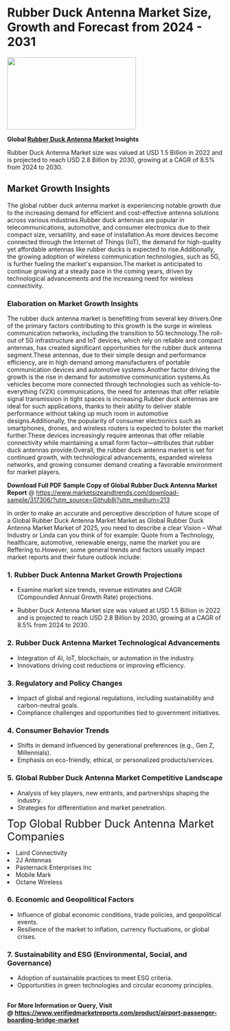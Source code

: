 <H1>Rubber Duck Antenna Market Size, Growth and Forecast from 2024 - 2031</H1><img class="aligncenter size-medium wp-image-584254" src="https://thirdeyenews.in/wp-content/uploads/2024/09/Global-Market-Research-300x168.jpeg" alt="" width="300" height="168" /><p><strong>Global&nbsp;<a href="https://www.marketsizeandtrends.com/download-sample/317306/?utm_source=Github8j?utm_medium=213">Rubber Duck Antenna Market</a> Insights</strong></p><p>Rubber Duck Antenna Market size was valued at USD 1.5 Billion in 2022 and is projected to reach USD 2.8 Billion by 2030, growing at a CAGR of 8.5% from 2024 to 2030.</p><p><h2>Market Growth Insights</h2> The global rubber duck antenna market is experiencing notable growth due to the increasing demand for efficient and cost-effective antenna solutions across various industries.Rubber duck antennas are popular in telecommunications, automotive, and consumer electronics due to their compact size, versatility, and ease of installation.As more devices become connected through the Internet of Things (IoT), the demand for high-quality yet affordable antennas like rubber ducks is expected to rise.Additionally, the growing adoption of wireless communication technologies, such as 5G, is further fueling the market's expansion.The market is anticipated to continue growing at a steady pace in the coming years, driven by technological advancements and the increasing need for wireless connectivity.<h3>Elaboration on Market Growth Insights</h3> The rubber duck antenna market is benefitting from several key drivers.One of the primary factors contributing to this growth is the surge in wireless communication networks, including the transition to 5G technology.The roll-out of 5G infrastructure and IoT devices, which rely on reliable and compact antennas, has created significant opportunities for the rubber duck antenna segment.These antennas, due to their simple design and performance efficiency, are in high demand among manufacturers of portable communication devices and automotive systems.Another factor driving the growth is the rise in demand for automotive communication systems.As vehicles become more connected through technologies such as vehicle-to-everything (V2X) communications, the need for antennas that offer reliable signal transmission in tight spaces is increasing.Rubber duck antennas are ideal for such applications, thanks to their ability to deliver stable performance without taking up much room in automotive designs.Additionally, the popularity of consumer electronics such as smartphones, drones, and wireless routers is expected to bolster the market further.These devices increasingly require antennas that offer reliable connectivity while maintaining a small form factor—attributes that rubber duck antennas provide.Overall, the rubber duck antenna market is set for continued growth, with technological advancements, expanded wireless networks, and growing consumer demand creating a favorable environment for market players.<p><span class=""><strong>Download Full PDF Sample Copy of Global Rubber Duck Antenna Market Report</strong> @ <a href="https://www.marketsizeandtrends.com/download-sample/317306/?utm_source=Github8j?utm_medium=213" target="_blank">https://www.marketsizeandtrends.com/download-sample/317306/?utm_source=Github8j?utm_medium=213</a></span></p><p>In order to make an accurate and perceptive description of future scope of a Global&nbsp;Rubber Duck Antenna Market Market as Global&nbsp;Rubber Duck Antenna Market Market of 2025, you need to describe a clear Vision &ndash; What Industry or Linda can you think of for example: Quote from a Technology, healthcare, automotive, renewable energy, name the market you are Reffering to.However, some general trends and factors usually impact market reports and their future outlook include:</p><h3>1.&nbsp;<strong>Rubber Duck Antenna Market Growth Projections</strong></h3><ul><li>Examine market size trends, revenue estimates and CAGR (Compounded Annual Growth Rate) projections.</li><li><p>Rubber Duck Antenna Market size was valued at USD 1.5 Billion in 2022 and is projected to reach USD 2.8 Billion by 2030, growing at a CAGR of 8.5% from 2024 to 2030.</p></li></ul><h3>2.&nbsp;<strong>Rubber Duck Antenna Market Technological Advancements</strong></h3><ul><li>Integration of AI, IoT, blockchain, or automation in the industry.</li><li>Innovations driving cost reductions or improving efficiency.</li></ul><h3>3.&nbsp;<strong>Regulatory and Policy Changes</strong></h3><ul><li>Impact of global and regional regulations, including sustainability and carbon-neutral goals.</li><li>Compliance challenges and opportunities tied to government initiatives.</li></ul><h3>4.&nbsp;<strong>Consumer Behavior Trends</strong></h3><ul><li>Shifts in demand influenced by generational preferences (e.g., Gen Z, Millennials).</li><li>Emphasis on eco-friendly, ethical, or personalized products/services.</li></ul><h3>5.&nbsp;<strong>Global Rubber Duck Antenna Market Competitive Landscape</strong></h3><ul><li>Analysis of key players, new entrants, and partnerships shaping the industry.</li><li>Strategies for differentiation and market penetration.</li></ul><p data-pm-slice="1 1 []"><span style="color: inherit; font-family: inherit; font-size: 25px;">Top Global Rubber Duck Antenna Market Companies</span></p><div class="" data-test-id=""><p><li>Laird Connectivity</li><li> 2J Antennas</li><li> Pasternack Enterprises Inc</li><li> Mobile Mark</li><li> Octane Wireless</li></p></div><h3>6.&nbsp;<strong>Economic and Geopolitical Factors</strong></h3><ul><li>Influence of global economic conditions, trade policies, and geopolitical events.</li><li>Resilience of the market to inflation, currency fluctuations, or global crises.</li></ul><h3>7.&nbsp;<strong>Sustainability and ESG (Environmental, Social, and Governance)</strong></h3><ul><li>Adoption of sustainable practices to meet ESG criteria.</li><li>Opportunities in green technologies and circular economy principles.</li></ul><h2><strong style="font-size: 14px;">For More Information or Query, Visit @&nbsp;</strong><a style="background-color: #ffffff; font-size: 14px;" href="https://www.marketsizeandtrends.com/report/rubber-duck-antenna-market/" target="_blank">https://www.verifiedmarketreports.com/product/airport-passenger-boarding-bridge-market</a></h2>
